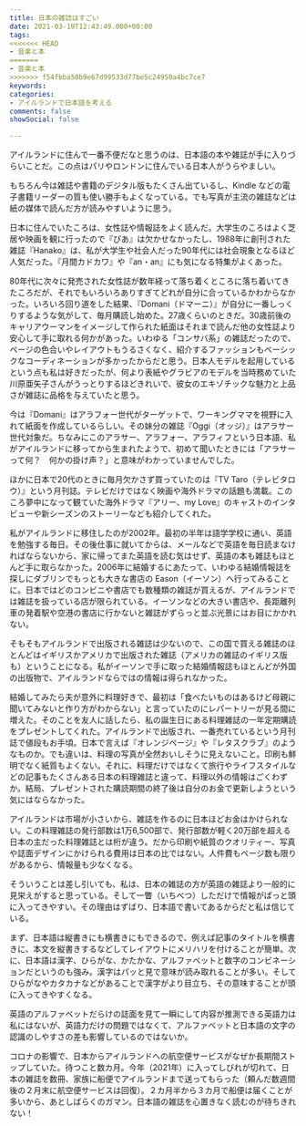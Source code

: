 ```yaml
---
title: 日本の雑誌はすごい
date: 2021-03-10T12:43:49.000+00:00
tags:
<<<<<<< HEAD
- 音楽と本 
=======
- 音楽と本
>>>>>>> f54fbba50b9e67d99533d77be5c24950a4bc7ce7
keywords: 
categories:
- アイルランドで日本語を考える
comments: false
showSocial: false

---
```

アイルランドに住んで一番不便だなと思うのは、日本語の本や雑誌が手に入りづらいことだ。この点はパリやロンドンに住んでいる日本人がうらやましい。

<!--more-->

もちろん今は雑誌や書籍のデジタル版もたくさん出ているし、Kindle などの電子書籍リーダーの質も使い勝手もよくなっている。でも写真が主流の雑誌などは紙の媒体で読んだ方が読みやすいように思う。

日本に住んでいたころは、女性誌や情報誌をよく読んだ。大学生のころはよく芝居や映画を観に行ったので『ぴあ』は欠かせなかったし、1988年に創刊された雑誌『Hanako』は、私が大学生や社会人だった90年代には社会現象となるほど人気だった。『月間カドカワ』や『an・an』にも気になる特集がよくあった。

80年代に次々に発売された女性誌が数年経って落ち着くところに落ち着いてきたころだが、それでもいろいろありすぎてどれが自分に合っているかわからなかった。いろいろ回り道をした結果、『Domani（ドマーニ）』が自分に一番しっくりするような気がして、毎月購読し始めた。27歳くらいのときだ。30歳前後のキャリアウーマンをイメージして作られた紙面はそれまで読んだ他の女性誌より安心して手に取れる何かがあった。いわゆる「コンサバ系」の雑誌だったので、ページの色合いやレイアウトもうるさくなく、紹介するファッションもベーシックなコーディネーションが多かったからだと思う。日本人モデルを起用しているという点も私は好きだったが、何より表紙やグラビアのモデルを当時務めていた川原亜矢子さんがうっとりするほどきれいで、彼女のエキゾチックな魅力と上品さが雑誌に品格を与えていたと思う。

今は『Domani』はアラフォー世代がターゲットで、ワーキングママを視野に入れて紙面を作成しているらしい。その妹分の雑誌『Oggi（オッジ）』はアラサー世代対象だ。ちなみにこのアラサー、アラフォー、アラフィフという日本語、私がアイルランドに移ってから生まれたようで、初めて聞いたときには「アラサーって何？　何かの掛け声？」と意味がわかっていませんでした。

ほかに日本で20代のときに毎月欠かさず買っていたのは『TV Taro（テレビタロウ）』という月刊誌。テレビだけではなく映画や海外ドラマの話題も満載。このころ夢中になって観ていた海外ドラマ『アリー、my Love』のキャストのインタビューや新シーズンのストーリーなども紹介してくれた。

私がアイルランドに移住したのが2002年。最初の半年は語学学校に通い、英語を勉強する毎日。その後仕事に就いてからは、メールなどで英語を毎日読まなければならないから、家に帰ってまた英語を読む気はせず、英語の本も雑誌もほとんど手に取らなかった。2006年に結婚するにあたって、いわゆる結婚情報誌を探しにダブリンでもっとも大きな書店の Eason（イーソン）へ行ってみることに。日本ではどのコンビニや書店でも数種類の雑誌が買えるが、アイルランドでは雑誌を扱っている店が限られている。イーソンなどの大きい書店や、長距離列車の発着駅や空港の書店に行かないと雑誌がずらっと並ぶ光景にはお目にかかれない。

そもそもアイルランドで出版される雑誌は少ないので、この国で買える雑誌のほとんどはイギリスかアメリカで出版された雑誌（アメリカの雑誌のイギリス版も）ということになる。私がイーソンで手に取った結婚情報誌もほとんどが外国の出版物で、アイルランドならではの情報は得られなかった。

結婚してみたら夫が意外に料理好きで、最初は「食べたいものはあるけど母親に聞いてみないと作り方がわからない」と言っていたのにレパートリーが見る間に増えた。そのことを友人に話したら、私の誕生日にある料理雑誌の一年定期購読をプレゼントしてくれた。アイルランドで出版され、一番売れているという月刊誌で値段もお手頃。日本で言えば『オレンジページ』や『レタスクラブ』のようなものか。でも違いは、料理の写真が全然おいしそうに見えないこと。印刷も鮮明でなく紙質もよくない。それに、料理だけではなくて旅行やライフスタイルなどの記事もたくさんある日本の料理雑誌と違って、料理以外の情報はごくわずか。結局、プレゼントされた購読期間の終了後は自分のお金で更新しようという気にはならなかった。

アイルランドは市場が小さいから、雑誌を作るのに日本ほどお金はかけられない。この料理雑誌の発行部数は1万6,500部で、発行部数が軽く20万部を超える日本の主だった料理雑誌とは桁が違う。だから印刷や紙質のクオリティー、写真や誌面デザインにかけられる費用は日本の比ではない。人件費もページ数も限りがあるから、情報量も少なくなる。

そういうことは差し引いても、私は、日本の雑誌の方が英語の雑誌より一般的に見栄えがすると思っている。そして一瞥（いちべつ）しただけで情報がぱっと頭に入ってきやすい。その理由はずばり、日本語で書いてあるからだと私は信じている。

まず、日本語は縦書きにも横書きにもできるので、例えば記事のタイトルを横書きに、本文を縦書きするなどしてレイアウトにメリハリを付けることが簡単。次に、日本語は漢字、ひらがな、かたかな、アルファベットと数字のコンビネーションだというのも強み。漢字はパッと見で意味が読み取れることが多い。そしてひらがなやカタカナなどがあることで漢字がより目立ち、その意味することが頭に入ってきやすくなる。

英語のアルファベットだらけの誌面を見て一瞬にして内容が推測できる英語力は私にはないが、英語力だけの問題ではなくて、アルファベットと日本語の文字の認識のしやすさの差も影響しているのではないか。

コロナの影響で、日本からアイルランドへの航空便サービスがなぜか長期間ストップしていた。待つこと数カ月。今年（2021年）に入ってしびれが切れて、日本の雑誌を数冊、家族に船便でアイルランドまで送ってもらった（頼んだ数週間後の２月末に航空便サービスは回復）。２カ月半から３カ月で船便は届くことが多いから、あとしばらくのガマン。日本語の雑誌を心置きなく読むのが待ちきれない！